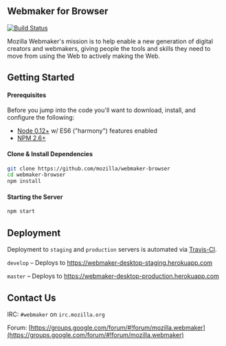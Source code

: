 ## Webmaker for Browser
 
[![Build Status](https://travis-ci.org/mozilla/webmaker-browser.svg)](https://travis-ci.org/mozilla/webmaker-browser)

Mozilla Webmaker's mission is to help enable a new generation of digital creators and webmakers, giving people the tools and skills they need to move from using the Web to actively making the Web.

## Getting Started

#### Prerequisites
Before you jump into the code you'll want to download, install, and configure the following:

- [Node 0.12+](https://nodejs.org/) w/ ES6 ("harmony") features enabled
- [NPM 2.6+](https://www.npmjs.com/)

#### Clone & Install Dependencies
```bash
git clone https://github.com/mozilla/webmaker-browser
cd webmaker-browser
npm install
```

#### Starting the Server
```bash
npm start
```

## Deployment
Deployment to `staging` and `production` servers is automated via [Travis-CI](https://travis-ci.org/).

`develop` – Deploys to https://webmaker-desktop-staging.herokuapp.com

`master` – Deploys to https://webmaker-desktop-production.herokuapp.com

## Contact Us
IRC: `#webmaker` on `irc.mozilla.org`

Forum: [https://groups.google.com/forum/#!forum/mozilla.webmaker](https://groups.google.com/forum/#!forum/mozilla.webmaker)
